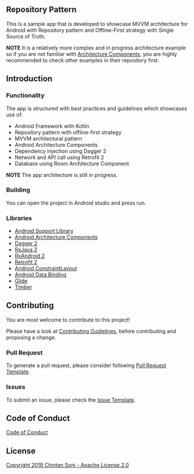 Repository Pattern
---
This is a sample app that is developed to showcase MVVM architecture for Android with
Repository pattern and Offline-First strategy with Single Source of Truth.

**NOTE** It is a relatively more complex and in progress architecture example so if you are not familiar
with [Architecture Components](https://developer.android.com/arch), you are highly recommended to check other examples
in their repository first.

Introduction
---
### Functionality
The app is structured with best practices and guidelines which showcases use of:
* Android Framework with Kotlin
* Repository pattern with offline-first strategy
* MVVM architectural pattern
* Android Architecture Components
* Dependency injection using Dagger 2
* Network and API call using Retrofit 2
* Database using Room Architecture Component

**NOTE** The app architecture is still in progress.

### Building
You can open the project in Android studio and press run.

### Libraries
* [Android Support Library](https://developer.android.com/topic/libraries/support-library/index.html)
* [Android Architecture Components](https://developer.android.com/arch)
* [Dagger 2](https://google.github.io/dagger)
* [RxJava 2](https://github.com/ReactiveX/RxJava)
* [RxAndroid 2](https://github.com/ReactiveX/RxAndroid)
* [Retrofit 2](http://square.github.io/retrofit)
* [Android ConstraintLayout](https://developer.android.com/training/constraint-layout/index.html)
* [Android Data Binding](https://developer.android.com/topic/libraries/data-binding/index.html)
* [Glide](https://github.com/bumptech/glide)
* [Timber](https://github.com/JakeWharton/timber)

Contributing
---
You are most welcome to contribute to this project!

Please have a look at [Contributing Guidelines](https://github.com/ChintanSoni202/RepositoryPattern/blob/master/CONTRIBUTING.md), before contributing and proposing a change.

### Pull Request
To generate a pull request, please consider following [Pull Request Template](https://github.com/ChintanSoni202/RepositoryPattern/blob/master/PULL_REQUEST_TEMPLATE.md).

### Issues
To submit an issue, please check the [Issue Template](https://github.com/ChintanSoni202/RepositoryPattern/blob/master/ISSUE_TEMPLATE.md).

Code of Conduct
---
[Code of Conduct](https://github.com/ChintanSoni202/RepositoryPattern/blob/master/CODE_OF_CONDUCT.md)

License
---
[Copyright 2018 Chintan Soni - Apache License 2.0](https://github.com/ChintanSoni202/RepositoryPattern/blob/master/LICENSE.md)
